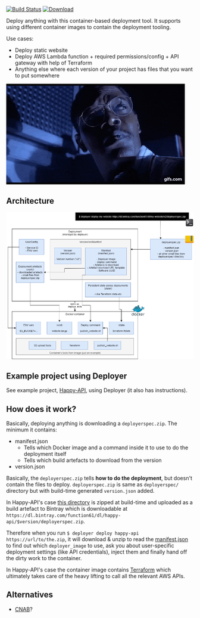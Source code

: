 [![Build Status](https://img.shields.io/travis/function61/deployer.svg?style=for-the-badge)](https://travis-ci.org/function61/deployer)
[![Download](https://img.shields.io/badge/Download-bintray%20latest-blue.svg?style=for-the-badge)](https://bintray.com/function61/dl/deployer/_latestVersion#files)

Deploy anything with this container-based deployment tool. It supports using different
container images to contain the deployment tooling.

Use cases:

- Deploy static website
- Deploy AWS Lambda function + required permissions/config + API gateway with help of Terraform
- Anything else where each version of your project has files that you want to put somewhere

![](docs/hold-on-to-your-butts.gif)


Architecture
------------

![](docs/architecture.png)


Example project using Deployer
------------------------------

See example project, [Happy-API](https://github.com/function61/happy-api), using Deployer
(it also has instructions).


How does it work?
-----------------

Basically, deploying anything is downloading a `deployerspec.zip`. The minimum it contains:

- manifest.json
  * Tells which Docker image and a command inside it to use to do the deployment itself
  * Tells which build artefacts to download from the version
- version.json

Basically, the `deployerspec.zip` tells **how to do the deployment**, but doesn't contain
the  files to deploy. `deployerspec.zip` is same as `deployerspec/` directory but with
build-time generated `version.json` added.

In Happy-API's case [this directory](https://github.com/function61/happy-api/tree/master/deployerspec)
is zipped at build-time and uploaded as a build
artefact to Bintray which is downloadable at `https://dl.bintray.com/function61/dl/happy-api/$version/deployerspec.zip`.

Therefore when you run `$ deployer deploy happy-api https://url/to/the.zip`, it will download &
unzip to read the
[manifest.json](https://github.com/function61/happy-api/blob/master/deployerspec/manifest.json)
to find out which `deployer_image` to use, ask you about user-specific deployment settings
(like API credentials), inject them and finally hand off the dirty work to the container.

In Happy-API's case the container image contains [Terraform](https://www.terraform.io/) which
ultimately takes care of the heavy lifting to call all the relevant AWS APIs.


Alternatives
------------

- [CNAB](https://cnab.io/)?
